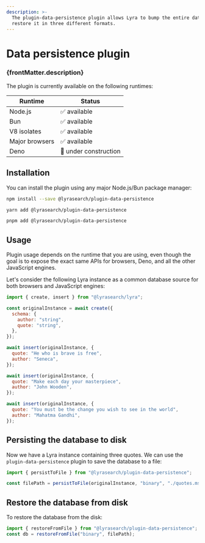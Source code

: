 ```yaml
---
description: >-
  The plugin-data-persistence plugin allows Lyra to bump the entire database and
  restore it in three different formats.
---
```


# Data persistence plugin

<h3 className="plugin-description">{frontMatter.description}</h3>

The plugin is currently available on the following runtimes:

| Runtime        | Status               |
| -------------- | -------------------- |
| Node.js        | ✅ available          |
| Bun            | ✅ available          |
| V8 isolates    | ✅ available          |
| Major browsers | ✅ available          |
| Deno           | 🚧 under construction |

## Installation

You can install the plugin using any major Node.js/Bun package manager:

```bash title="Using npm"
npm install --save @lyrasearch/plugin-data-persistence
```

```bash title="Using yarn"
yarn add @lyrasearch/plugin-data-persistence
```

```bash title="Using pnpm"
pnpm add @lyrasearch/plugin-data-persistence
```

## Usage

Plugin usage depends on the runtime that you are using, even though the goal is
to expose the exact same APIs for browsers, Deno, and all the other JavaScript
engines.

Let's consider the following Lyra instance as a common database source for both
browsers and JavaScript engines:

```javascript
import { create, insert } from "@lyrasearch/lyra";

const originalInstance = await create({
  schema: {
    author: "string",
    quote: "string",
  },
});

await insert(originalInstance, {
  quote: "He who is brave is free",
  author: "Seneca",
});

await insert(originalInstance, {
  quote: "Make each day your masterpiece",
  author: "John Wooden",
});

await insert(originalInstance, {
  quote: "You must be the change you wish to see in the world",
  author: "Mahatma Gandhi",
});
```

## Persisting the database to disk[​](https://docs.lyrasearch.io/plugins/plugin-data-persistence#persisting-the-database-to-disk) <a href="#persisting-the-database-to-disk" id="persisting-the-database-to-disk"></a>

Now we have a Lyra instance containing three quotes. We can use the
`plugin-data-persistence` plugin to save the database to a file:

```javascript
import { persistToFile } from "@lyrasearch/plugin-data-persistence";

const filePath = persistToFile(originalInstance, "binary", "./quotes.msp");
```

## Restore the database from disk[​](https://docs.lyrasearch.io/plugins/plugin-data-persistence#restore-the-database-from-disk) <a href="#restore-the-database-from-disk" id="restore-the-database-from-disk"></a>

To restore the database from the disk:

```javascript
import { restoreFromFile } from "@lyrasearch/plugin-data-persistence";
const db = restoreFromFile("binary", filePath);
```
